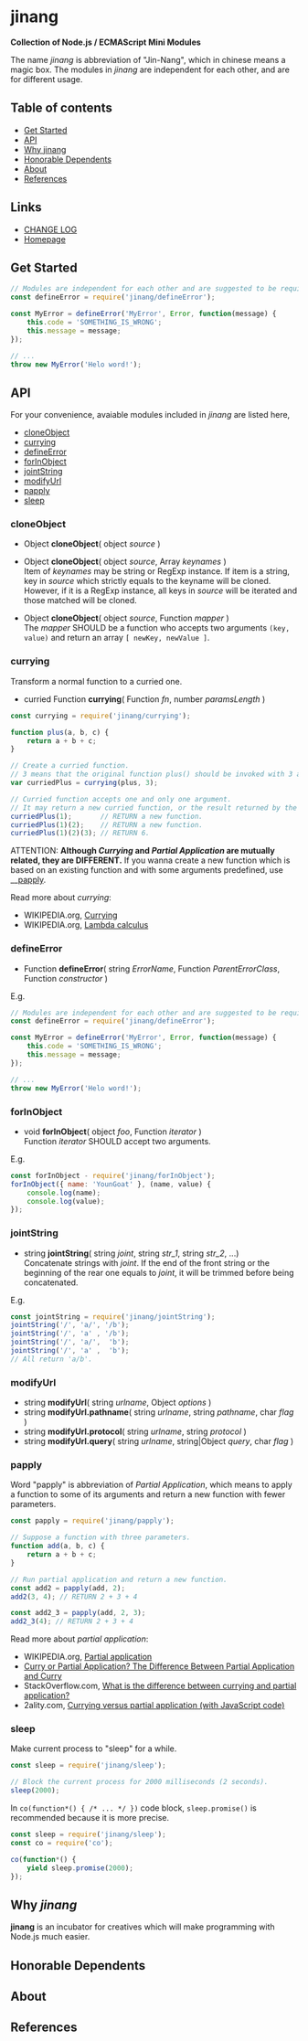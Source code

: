 #	jinang
__Collection of Node.js / ECMAScript Mini Modules__

The name *jinang* is abbreviation of "Jin-Nang", which in chinese means a magic box. The modules in *jinang* are independent for each other, and are for different usage.

##	Table of contents

*	[Get Started](#get-started)
*	[API](#api)
*	[Why jinang](#why-jinang)
*	[Honorable Dependents](#honorable-dependents)
*	[About](#about)
*	[References](#references)

##	Links

*	[CHANGE LOG](./CHANGELOG.md)
*	[Homepage](https://github.com/YounGoat/jinang)

##	Get Started

```javascript
// Modules are independent for each other and are suggested to be required independently.
const defineError = require('jinang/defineError');

const MyError = defineError('MyError', Error, function(message) {
    this.code = 'SOMETHING_IS_WRONG';
    this.message = message;
});

// ...
throw new MyError('Helo word!');
```

##	API

For your convenience, avaiable modules included in *jinang* are listed here,

*   [cloneObject](#cloneobject)
*   [currying](#currying)
*   [defineError](#defineerror)
*   [forInObject](#forinobject)
*   [jointString](#jointstring)
*   [modifyUrl](#modifyurl)
*   [papply](#papply)
*   [sleep](#sleep)

### cloneObject

*   Object __cloneObject__( object *source* )

*   Object __cloneObject__( object *source*, Array *keynames* )  
    Item of *keynames* may be string or RegExp instance. If item is a string, key in *source* which strictly equals to the keyname will be cloned. However, if it is a RegExp instance, all keys in *source* will be iterated and those matched will be cloned.

*   Object __cloneObject__( object *source*, Function *mapper* )  
    The *mapper* SHOULD be a function who accepts two arguments `(key, value)` and return an array `[ newKey, newValue ]`.

### currying

Transform a normal function to a curried one.

*   curried Function __currying__( Function *fn*, number *paramsLength* )

```javascript
const currying = require('jinang/currying');

function plus(a, b, c) {
    return a + b + c;
}

// Create a curried function.
// 3 means that the original function plus() should be invoked with 3 arguments.
var curriedPlus = currying(plus, 3);

// Curried function accepts one and only one argument.
// It may return a new curried function, or the result returned by the original function.
curriedPlus(1);       // RETURN a new function.
curriedPlus(1)(2);    // RETURN a new function.
curriedPlus(1)(2)(3); // RETURN 6.
```

ATTENTION: __Although *Currying* and *Partial Application* are mutually related, they are DIFFERENT.__ If you wanna create a new function which is based on an existing function and with some arguments predefined, use __[papply](#papply).

Read more about *currying*:
*   WIKIPEDIA.org, [Currying](https://en.wikipedia.org/wiki/Currying)
*   WIKIPEDIA.org, [Lambda calculus](https://en.wikipedia.org/wiki/Lambda_calculus)

### defineError

*   Function __defineError__( string *ErrorName*, Function *ParentErrorClass*, Function *constructor* )

E.g.
```javascript
// Modules are independent for each other and are suggested to be required independently.
const defineError = require('jinang/defineError');

const MyError = defineError('MyError', Error, function(message) {
    this.code = 'SOMETHING_IS_WRONG';
    this.message = message;
});

// ...
throw new MyError('Helo word!');
```

### forInObject

*   void __forInObject__( object *foo*, Function *iterator* )  
    Function *iterator* SHOULD accept two arguments. 
    
E.g. 
```javascript
const forInObject - require('jinang/forInObject');
forInObject({ name: 'YounGoat' }, (name, value) {
    console.log(name);
    console.log(value);
});
```

### jointString

*   string __jointString__( string *joint*, string *str_1*, string *str_2*, ...)  
    Concatenate strings with *joint*. If the end of the front string or the beginning of the rear one equals to *joint*, it will be trimmed before being concatenated.

E.g.
```javascript
const jointString = require('jinang/jointString');
jointString('/', 'a/', '/b');
jointString('/', 'a' , '/b');
jointString('/', 'a/',  'b');
jointString('/', 'a' ,  'b');
// All return 'a/b'.
```

### modifyUrl

*   string __modifyUrl__( string *urlname*, Object *options* )
*   string __modifyUrl.pathname__( string *urlname*, string *pathname*, char *flag* )
*   string __modifyUrl.protocol__( string *urlname*, string *protocol* )
*   string __modifyUrl.query__( string *urlname*, string|Object *query*, char *flag* )

### papply

Word "papply" is abbreviation of *Partial Application*, which means to apply a function to some of its arguments and return a new function with fewer parameters.

```javascript
const papply = require('jinang/papply');

// Suppose a function with three parameters.
function add(a, b, c) {
    return a + b + c;
}

// Run partial application and return a new function.
const add2 = papply(add, 2);
add2(3, 4); // RETURN 2 + 3 + 4

const add2_3 = papply(add, 2, 3);
add2_3(4); // RETURN 2 + 3 + 4
```

Read more about *partial application*:
*   WIKIPEDIA.org, [Partial application](https://en.wikipedia.org/wiki/Partial_application)
*   [Curry or Partial Application? The Difference Between Partial Application and Curry](https://medium.com/javascript-scene/curry-or-partial-application-8150044c78b8)
*   StackOverflow.com, [What is the difference between currying and partial application?](https://stackoverflow.com/questions/218025/what-is-the-difference-between-currying-and-partial-application)
*   2ality.com, [Currying versus partial application (with JavaScript code)](http://2ality.com/2011/09/currying-vs-part-eval.html)

### sleep

Make current process to "sleep" for a while.

```javascript
const sleep = require('jinang/sleep');

// Block the current process for 2000 milliseconds (2 seconds).
sleep(2000);
```

In `co(function*() { /* ... */ })` code block, `sleep.promise()` is recommended because it is more precise.
```javascript
const sleep = require('jinang/sleep');
const co = require('co');

co(function*() {
    yield sleep.promise(2000);
});
```

##  Why *jinang*

__jinang__ is an incubator for creatives which will make programming with Node.js much easier. 

##  Honorable Dependents

##  About

##  References